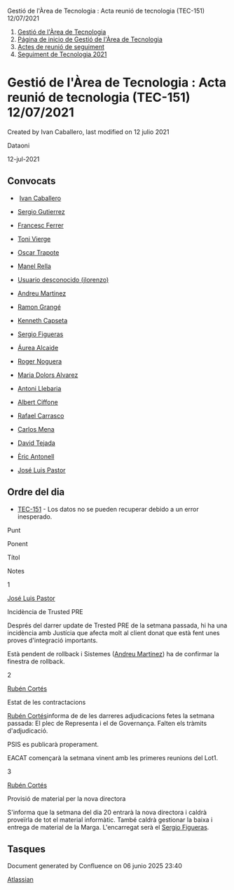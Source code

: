 Gestió de l'Àrea de Tecnologia : Acta reunió de tecnologia (TEC-151) 12/07/2021  

1.  [Gestió de l'Àrea de Tecnologia](index.md)
2.  [Página de inicio de Gestió de l'Àrea de Tecnologia](13893786.md)
3.  [Actes de reunió de seguiment](34505308.md)
4.  [Seguiment de Tecnologia 2021](Seguiment-de-Tecnologia-2021_64979514.md)

Gestió de l'Àrea de Tecnologia : Acta reunió de tecnologia (TEC-151) 12/07/2021
===============================================================================

Created by Ivan Caballero, last modified on 12 julio 2021

Dataoni

12-jul-2021

Convocats
---------

*    [Ivan Caballero](https://confluence.aoc.cat/display/~icaballero)
    
*   [Sergio Gutierrez](https://confluence.aoc.cat/display/~sgutierrez)
*   [Francesc Ferrer](https://confluence.aoc.cat/display/~FFerre)
*   [Toni Vierge](https://confluence.aoc.cat/display/~tvierge)
*   [Oscar Trapote](https://confluence.aoc.cat/display/~otrapote)
*   [Manel Rella](https://confluence.aoc.cat/display/~mrella)
*   [Usuario desconocido (jlorenzo)](https://confluence.aoc.cat/display/~jlorenzo)
*   [Andreu Martinez](https://confluence.aoc.cat/display/~amartinez)
*   [Ramon Grangé](https://confluence.aoc.cat/display/~RGrange)
*   [Kenneth Capseta](https://confluence.aoc.cat/display/~kcapseta)
*   [Sergio Figueras](https://confluence.aoc.cat/display/~sfigueras)
*   [Áurea Alcaide](https://confluence.aoc.cat/display/~aalcaide)
*   [Roger Noguera](https://confluence.aoc.cat/display/~rnoguera)
*   [Maria Dolors Alvarez](https://confluence.aoc.cat/display/~mdalvarez)
*   [Antoni Llebaria](https://confluence.aoc.cat/display/~allebaria)
*   [Albert Ciffone](https://confluence.aoc.cat/display/~aciffone)
*   [Rafael Carrasco](https://confluence.aoc.cat/display/~rcarrasco)
*   [Carlos Mena](https://confluence.aoc.cat/display/~cmena)
*   [David Tejada](https://confluence.aoc.cat/display/~dtejada)
*   [Èric Antonell](https://confluence.aoc.cat/display/~eantonell)
*   [José Luis Pastor](https://confluence.aoc.cat/display/~jlpastor)

Ordre del dia
-------------

*   [TEC-151](https://contacte.aoc.cat/browse/TEC-151?src=confmacro) - Los datos no se pueden recuperar debido a un error inesperado.

Punt

Ponent

Títol

Notes

1

[José Luis Pastor](https://confluence.aoc.cat/display/~jlpastor)

Incidència de Trusted PRE

Després del darrer update de Trested PRE de la setmana passada, hi ha una incidència amb Justícia que afecta molt al client donat que està fent unes proves d'integració importants.

Està pendent de rollback i Sistemes ([Andreu Martinez](https://confluence.aoc.cat/display/~amartinez)) ha de confirmar la finestra de rollback.

2

[Rubén Cortés](https://confluence.aoc.cat/display/~rcortes)

Estat de les contractacions

[Rubén Cortés](https://confluence.aoc.cat/display/~rcortes)informa de de les darreres adjudicacions fetes la setmana passada: El plec de Representa i el de Governança. Falten els tràmits d'adjudicació.

PSIS es publicarà properament.

EACAT començarà la setmana vinent amb les primeres reunions del Lot1.

3

[Rubén Cortés](https://confluence.aoc.cat/display/~rcortes)

Provisió de material per la nova directora

S'informa que la setmana del dia 20 entrarà la nova directora i caldrà proveïrla de tot el material informàtic. També caldrà gestionar la baixa i entrega de material de la Marga. L'encarregat serà el [Sergio Figueras](https://confluence.aoc.cat/display/~sfigueras).

Tasques
-------

Document generated by Confluence on 06 junio 2025 23:40

[Atlassian](http://www.atlassian.com/)